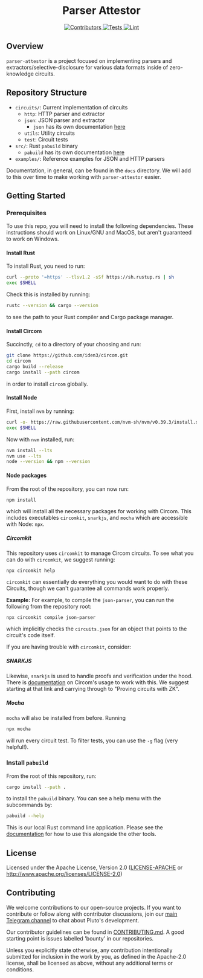 <h1 align="center">
  Parser Attestor
</h1>

<div align="center">
  <a href="https://github.com/pluto/parser-attestor/graphs/contributors">
    <img src="https://img.shields.io/github/contributors/pluto/spark?style=flat-square&logo=github&logoColor=8b949e&labelColor=282f3b&color=32c955" alt="Contributors" />
  </a>
  <a href="https://github.com/pluto/parser-attestor/actions/workflows/test.yaml">
    <img src="https://img.shields.io/badge/tests-passing-32c955?style=flat-square&logo=github-actions&logoColor=8b949e&labelColor=282f3b" alt="Tests" />
  </a>
  <a href="https://github.com/pluto/parser-attestor/actions/workflows/lint.yaml">
    <img src="https://img.shields.io/badge/lint-passing-32c955?style=flat-square&logo=github-actions&logoColor=8b949e&labelColor=282f3b" alt="Lint" />
  </a>
</div>

## Overview

`parser-attestor` is a project focused on implementing parsers and extractors/selective-disclosure for various data formats inside of zero-knowledge circuits.

## Repository Structure

- `circuits/`: Current implementation of circuits
  - `http`: HTTP parser and extractor
  - `json`: JSON parser and extractor
    - `json` has its own documentation [here](docs/json.md)
  - `utils`: Utility circuits
  - `test`: Circuit tests
- `src/`: Rust `pabuild` binary
  - `pabuild` has its own documentation [here](docs/pabuild.md)
- `examples/`: Reference examples for JSON and HTTP parsers

Documentation, in general, can be found in the `docs` directory.
We will add to this over time to make working with `parser-attestor` easier.

## Getting Started

### Prerequisites

To use this repo, you will need to install the following dependencies.
These instructions should work on Linux/GNU and MacOS, but aren't guaranteed to work on Windows.

#### Install Rust
To install Rust, you need to run:
```sh
curl --proto '=https' --tlsv1.2 -sSf https://sh.rustup.rs | sh
exec $SHELL
```
Check this is installed by running:
```sh
rustc --version && cargo --version
```
to see the path to your Rust compiler and Cargo package manager.

#### Install Circom
Succinctly, `cd` to a directory of your choosing and run:
```sh
git clone https://github.com/iden3/circom.git
cd circom
cargo build --release
cargo install --path circom
```
in order to install `circom` globally.

#### Install Node
First, install `nvm` by running:
```sh
curl -o- https://raw.githubusercontent.com/nvm-sh/nvm/v0.39.3/install.sh | bash
exec $SHELL
```
Now with `nvm` installed, run:
```sh
nvm install --lts
nvm use --lts
node --version && npm --version
```

#### Node packages
From the root of the repository, you can now run:
```sh
npm install
```
which will install all the necessary packages for working with Circom.
This includes executables `circomkit`, `snarkjs`, and `mocha` which are accessible with Node: `npx`.

##### Circomkit
This repository uses `circomkit` to manage Circom circuits.
To see what you can do with `circomkit`, we suggest running:
```
npx circomkit help
```
`circomkit` can essentially do everything you would want to do with these Circuits, though we can't guarantee all commands work properly.

**Example:**
For example, to compile the `json-parser`, you can run the following from the repository root:
```
npx circomkit compile json-parser
```
which implicitly checks the `circuits.json` for an object that points to the circuit's code itself.

If you are having trouble with `circomkit`, consider:

##### SNARKJS
Likewise, `snarkjs` is used to handle proofs and verification under the hood.
There is [documentation](https://docs.circom.io/getting-started/compiling-circuits/) on Circom's usage to work with this.
We suggest starting at that link and carrying through to "Proving circuits with ZK".

##### Mocha
`mocha` will also be installed from before.
Running
```sh
npx mocha
```
will run every circuit test.
To filter tests, you can use the `-g` flag (very helpful!).


### Install `pabuild`
From the root of this repository, run:
```sh
cargo install --path .
```
to install the `pabuild` binary.
You can see a help menu with the subcommands by:
```sh
pabuild --help
```
This is our local Rust command line application.
Please see the [documentation](docs/pabuild.md) for how to use this alongside the other tools.


## License

Licensed under the Apache License, Version 2.0 ([LICENSE-APACHE](LICENSE-APACHE) or http://www.apache.org/licenses/LICENSE-2.0)

## Contributing

We welcome contributions to our open-source projects. If you want to contribute or follow along with contributor discussions, join our [main Telegram channel](https://t.me/pluto_xyz/1) to chat about Pluto's development.

Our contributor guidelines can be found in [CONTRIBUTING.md](./CONTRIBUTING.md). A good starting point is issues labelled 'bounty' in our repositories.

Unless you explicitly state otherwise, any contribution intentionally submitted for inclusion in the work by you, as defined in the Apache-2.0 license, shall be licensed as above, without any additional terms or conditions.
